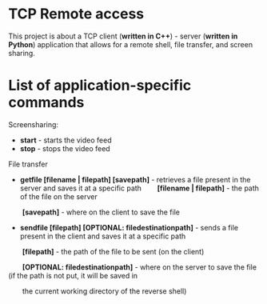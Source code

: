 # TCP Remote access
This project is about a TCP client (**written in C++**) - server (**written in Python**) application that allows for a remote shell, file transfer, and screen sharing.

# List of application-specific commands
Screensharing:

- **start** - starts the video feed
- **stop** - stops the video feed
   

File transfer

 - **getfile [filename | filepath] [savepath]** - retrieves a file present in the server and saves it at a specific path
&emsp;&emsp;**[filename | filepath]** - the path of the file on the server

&emsp;&emsp;**[savepath]** - where on the client to save the file

- **sendfile [filepath] [OPTIONAL: filedestinationpath]** - sends a file present in the client and saves it at a specific path

&emsp;&emsp;**[filepath]** - the path of the file to be sent (on the client)

&emsp;&emsp;**[OPTIONAL: filedestinationpath]** - where on the server to save the file (if the path is not put, it will be saved in 

&emsp;&emsp;the current working directory of the reverse shell)
